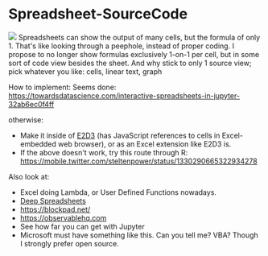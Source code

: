 # Spreadsheet-SourceCode
<img src="https://repository-images.githubusercontent.com/206755968/8b27c900-7896-11eb-9aec-d8e4c5899f80">
Spreadsheets can show the output of many cells, but the formula of only 1. That's like looking through a peephole, instead of proper coding.
I propose to no longer show formulas exclusively 1-on-1 per cell, but in some sort of code view besides the sheet.
And why stick to only 1 source view; pick whatever you like: cells, linear text, graph


How to implement:
Seems done: https://towardsdatascience.com/interactive-spreadsheets-in-jupyter-32ab6ec0f4ff


otherwise:
- Make it inside of [E2D3](https://e2d3.org) (has JavaScript references to cells in Excel-embedded web browser), or as an Excel extension like E2D3 is.
- If the above doesn't work, try this route through R: https://mobile.twitter.com/steltenpower/status/1330290665322934278


Also look at:
- Excel doing Lambda, or User Defined Functions nowadays.
- [Deep Spreadsheets](https://gitlab.com/muishkin/mwnci---deep-spreadsheets/)
- https://blockpad.net/
- https://observablehq.com
- See how far you can get with Jupyter
- Microsoft must have something like this. Can you tell me? VBA? Though I strongly prefer open source.
